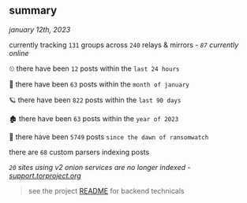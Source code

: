 
## summary
_january 12th, 2023_

currently tracking `131` groups across `240` relays & mirrors - _`87` currently online_

⏲ there have been `12` posts within the `last 24 hours`

🦈 there have been `63` posts within the `month of january`

🪐 there have been `822` posts within the `last 90 days`

🏚 there have been `63` posts within the `year of 2023`

🦕 there have been `5749` posts `since the dawn of ransomwatch`

there are `68` custom parsers indexing posts

_`20` sites using v2 onion services are no longer indexed - [support.torproject.org](https://support.torproject.org/onionservices/v2-deprecation/)_

> see the project [README](https://github.com/joshhighet/ransomwatch#ransomwatch--) for backend technicals
